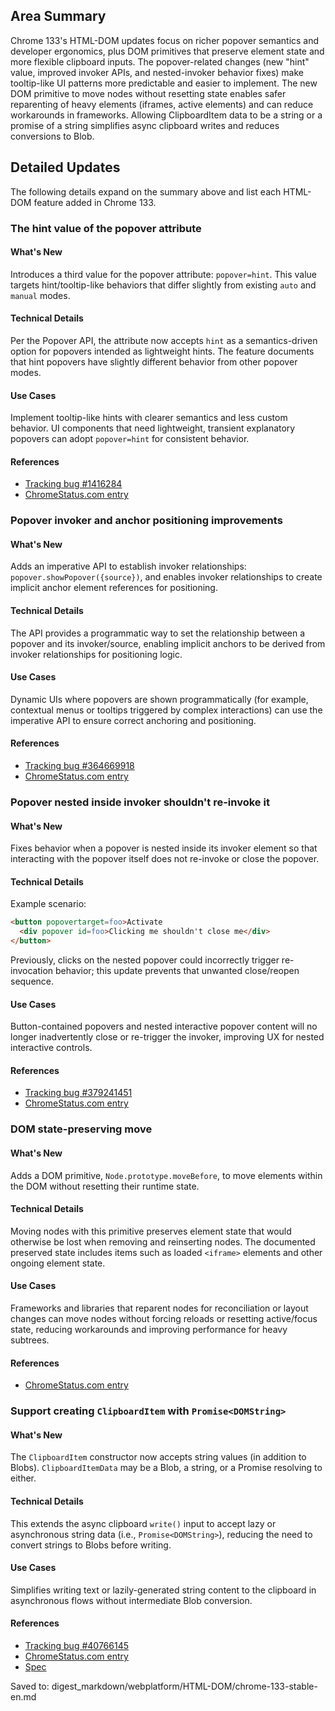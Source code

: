 ## Area Summary

Chrome 133's HTML-DOM updates focus on richer popover semantics and developer ergonomics, plus DOM primitives that preserve element state and more flexible clipboard inputs. The popover-related changes (new "hint" value, improved invoker APIs, and nested-invoker behavior fixes) make tooltip-like UI patterns more predictable and easier to implement. The new DOM primitive to move nodes without resetting state enables safer reparenting of heavy elements (iframes, active elements) and can reduce workarounds in frameworks. Allowing ClipboardItem data to be a string or a promise of a string simplifies async clipboard writes and reduces conversions to Blob.

## Detailed Updates

The following details expand on the summary above and list each HTML-DOM feature added in Chrome 133.

### The hint value of the popover attribute

#### What's New
Introduces a third value for the popover attribute: `popover=hint`. This value targets hint/tooltip-like behaviors that differ slightly from existing `auto` and `manual` modes.

#### Technical Details
Per the Popover API, the attribute now accepts `hint` as a semantics-driven option for popovers intended as lightweight hints. The feature documents that hint popovers have slightly different behavior from other popover modes.

#### Use Cases
Implement tooltip-like hints with clearer semantics and less custom behavior. UI components that need lightweight, transient explanatory popovers can adopt `popover=hint` for consistent behavior.

#### References
- [Tracking bug #1416284](https://issues.chromium.org/issues/1416284)
- [ChromeStatus.com entry](https://chromestatus.com/feature/5073251081912320)

### Popover invoker and anchor positioning improvements

#### What's New
Adds an imperative API to establish invoker relationships: `popover.showPopover({source})`, and enables invoker relationships to create implicit anchor element references for positioning.

#### Technical Details
The API provides a programmatic way to set the relationship between a popover and its invoker/source, enabling implicit anchors to be derived from invoker relationships for positioning logic.

#### Use Cases
Dynamic UIs where popovers are shown programmatically (for example, contextual menus or tooltips triggered by complex interactions) can use the imperative API to ensure correct anchoring and positioning.

#### References
- [Tracking bug #364669918](https://issues.chromium.org/issues/364669918)
- [ChromeStatus.com entry](https://chromestatus.com/feature/5120638407409664)

### Popover nested inside invoker shouldn't re-invoke it

#### What's New
Fixes behavior when a popover is nested inside its invoker element so that interacting with the popover itself does not re-invoke or close the popover.

#### Technical Details
Example scenario:
```html
<button popovertarget=foo>Activate
  <div popover id=foo>Clicking me shouldn't close me</div>
</button>
```
Previously, clicks on the nested popover could incorrectly trigger re-invocation behavior; this update prevents that unwanted close/reopen sequence.

#### Use Cases
Button-contained popovers and nested interactive popover content will no longer inadvertently close or re-trigger the invoker, improving UX for nested interactive controls.

#### References
- [Tracking bug #379241451](https://issues.chromium.org/issues/379241451)
- [ChromeStatus.com entry](https://chromestatus.com/feature/4821788884992000)

### DOM state-preserving move

#### What's New
Adds a DOM primitive, `Node.prototype.moveBefore`, to move elements within the DOM without resetting their runtime state.

#### Technical Details
Moving nodes with this primitive preserves element state that would otherwise be lost when removing and reinserting nodes. The documented preserved state includes items such as loaded `<iframe>` elements and other ongoing element state.

#### Use Cases
Frameworks and libraries that reparent nodes for reconciliation or layout changes can move nodes without forcing reloads or resetting active/focus state, reducing workarounds and improving performance for heavy subtrees.

#### References
- [ChromeStatus.com entry](https://chromestatus.com/feature/5135990159835136)

### Support creating `ClipboardItem` with `Promise<DOMString>`

#### What's New
The `ClipboardItem` constructor now accepts string values (in addition to Blobs). `ClipboardItemData` may be a Blob, a string, or a Promise resolving to either.

#### Technical Details
This extends the async clipboard `write()` input to accept lazy or asynchronous string data (i.e., `Promise<DOMString>`), reducing the need to convert strings to Blobs before writing.

#### Use Cases
Simplifies writing text or lazily-generated string content to the clipboard in asynchronous flows without intermediate Blob conversion.

#### References
- [Tracking bug #40766145](https://issues.chromium.org/issues/40766145)
- [ChromeStatus.com entry](https://chromestatus.com/feature/4926138582040576)
- [Spec](https://www.w3.org/TR/clipboard-apis/#typedefdef-clipboarditemdata)

Saved to: digest_markdown/webplatform/HTML-DOM/chrome-133-stable-en.md